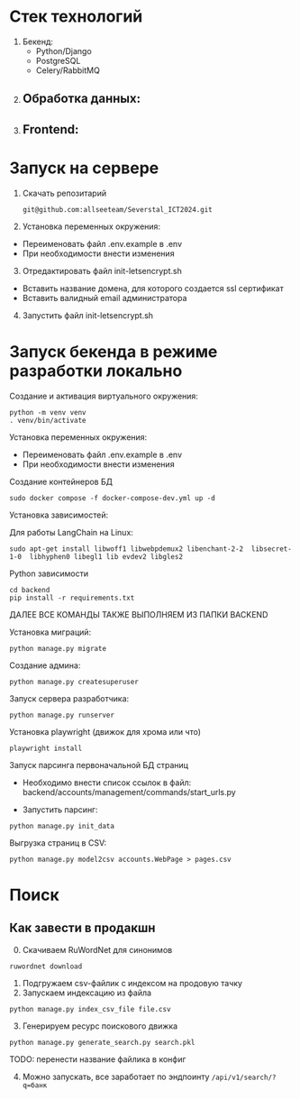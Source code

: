 # Стек технологий

1. Бекенд:
   - Python/Django
   - PostgreSQL
   - Celery/RabbitMQ
3. Обработка данных:
   -
4. Frontend:
   -

# Запуск на сервере

1. Скачать репозитарий
   ```
   git@github.com:allseeteam/Severstal_ICT2024.git
   ```
2. Установка переменных окружения:
- Переименовать файл .env.example в .env
- При необходимости внести изменения

3. Отредактировать файл init-letsencrypt.sh
- Вставить название домена, для которого создается ssl сертификат
- Вставить валидный email администратора

4. Запустить файл init-letsencrypt.sh



# Запуск бекенда в режиме разработки локально

Создание и активация виртуального окружения:

```
python -m venv venv
. venv/bin/activate
```

Установка переменных окружения:

- Переименовать файл .env.example в .env
- При необходимости внести изменения

Создание контейнеров БД

```
sudo docker compose -f docker-compose-dev.yml up -d
```

Установка зависимостей:

Для работы LangChain на Linux:

```
sudo apt-get install libwoff1 libwebpdemux2 libenchant-2-2  libsecret-1-0  libhyphen0 libegl1 lib evdev2 libgles2 
```

Python зависимости

```
cd backend
pip install -r requirements.txt

```

ДАЛЕЕ ВСЕ КОМАНДЫ ТАКЖЕ ВЫПОЛНЯЕМ ИЗ ПАПКИ BACKEND

Установка миграций:

```
python manage.py migrate
```

Создание админа:

```
python manage.py createsuperuser
```

Запуск сервера разработчика:

```
python manage.py runserver
```

Установка playwright (движок для хрома или что)

```
playwright install
```

Запуск парсинга первоначальной БД страниц

- Необходимо внести список ссылок в файл: backend/accounts/management/commands/start_urls.py

- Запустить парсинг:

```
python manage.py init_data
```

Выгрузка страниц в CSV:

```
python manage.py model2csv accounts.WebPage > pages.csv
```

# Поиск

## Как завести в продакшн

0. Скачиваем RuWordNet для синонимов

```
ruwordnet download
```

1. Подгружаем csv-файлик с индексом на продовую тачку
2. Запускаем индексацию из файла

```
python manage.py index_csv_file file.csv
```

3. Генерируем ресурс поискового движка

```
python manage.py generate_search.py search.pkl
```

TODO: перенести название файлика в конфиг

4. Можно запускать, все заработает по эндпоинту `/api/v1/search/?q=банк`
